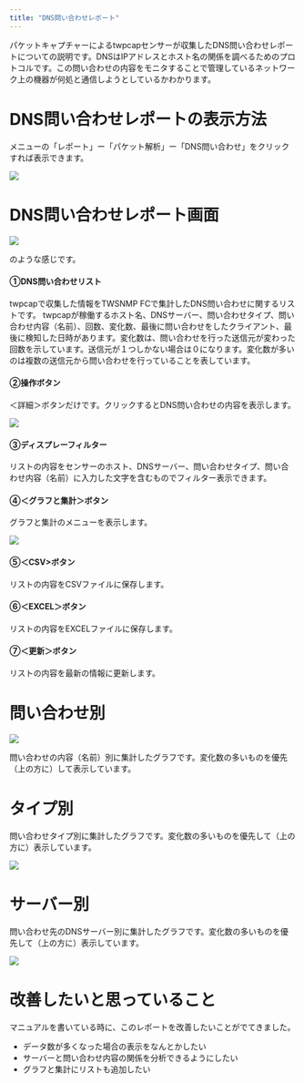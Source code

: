 ```yaml
---
title: "DNS問い合わせレポート"
---
```


パケットキャプチャーによるtwpcapセンサーが収集したDNS問い合わせレポートについての説明です。DNSはIPアドレスとホスト名の関係を調べるためのプロトコルです。この問い合わせの内容をモニタすることで管理しているネットワーク上の機器が何処と通信しようとしているかわかります。


# DNS問い合わせレポートの表示方法
メニューの「レポート」ー「パケット解析」ー「DNS問い合わせ」をクリックすれば表示できます。

![](/images/books/twsnmpfc-manual/1652597005999-RAhsNoVvPT.png)

# DNS問い合わせレポート画面

![](/images/books/twsnmpfc-manual/picture_pc_69f615f64170d86122d94908e335a04e.png)

のような感じです。

#### ①DNS問い合わせリスト
twpcapで収集した情報をTWSNMP FCで集計したDNS問い合わせに関するリストです。
twpcapが稼働するホスト名、DNSサーバー、問い合わせタイプ、問い合わせ内容（名前）、回数、変化数、最後に問い合わせをしたクライアント、最後に検知した日時があります。変化数は、問い合わせを行った送信元が変わった回数を示しています。送信元が１つしかない場合は０になります。変化数が多いのは複数の送信元から問い合わせを行っていることを表しています。

#### ②操作ボタン
＜詳細＞ボタンだけです。クリックするとDNS問い合わせの内容を表示します。

![](/images/books/twsnmpfc-manual/picture_pc_81ea2f486880a64fc2fe781e5413e603.png)

#### ③ディスプレーフィルター
リストの内容をセンサーのホスト、DNSサーバー、問い合わせタイプ、問い合わせ内容（名前）に入力した文字を含むものでフィルター表示できます。

#### ④＜グラフと集計＞ボタン
グラフと集計のメニューを表示します。

![](/images/books/twsnmpfc-manual/picture_pc_c878b132e0eb62842e64551e227bf1f5.png)

#### ⑤＜CSV>ボタン
リストの内容をCSVファイルに保存します。

#### ⑥＜EXCEL＞ボタン
リストの内容をEXCELファイルに保存します。

#### ⑦＜更新＞ボタン
リストの内容を最新の情報に更新します。

# 問い合わせ別

![](/images/books/twsnmpfc-manual/picture_pc_ee72b1943c5c70c4970114c3cf8bd791.png)

問い合わせの内容（名前）別に集計したグラフです。変化数の多いものを優先（上の方に）して表示しています。

# タイプ別
問い合わせタイプ別に集計したグラフです。変化数の多いものを優先して（上の方に）表示しています。

![](/images/books/twsnmpfc-manual/picture_pc_6cd06f7585f1bf4a252e6e9ecc3e9e68.png)

# サーバー別
問い合わせ先のDNSサーバー別に集計したグラフです。変化数の多いものを優先して（上の方に）表示しています。

![](/images/books/twsnmpfc-manual/picture_pc_b6e010176e704b2f6d47e3b151ca8991.png)

# 改善したいと思っていること
マニュアルを書いている時に、このレポートを改善したいことがでてきました。

- データ数が多くなった場合の表示をなんとかしたい
- サーバーと問い合わせ内容の関係を分析できるようにしたい
- グラフと集計にリストも追加したい
